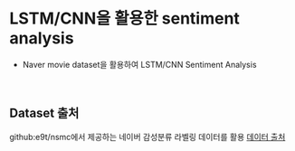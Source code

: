 # LSTM/CNN을 활용한 sentiment analysis
- Naver movie dataset을 활용하여 LSTM/CNN Sentiment Analysis

<br>

## Dataset 출처
github:e9t/nsmc에서 제공하는 네이버 감성분류 라벨링 데이터를 활용
[데이터 출처](https://github.com/e9t/nsmc)
